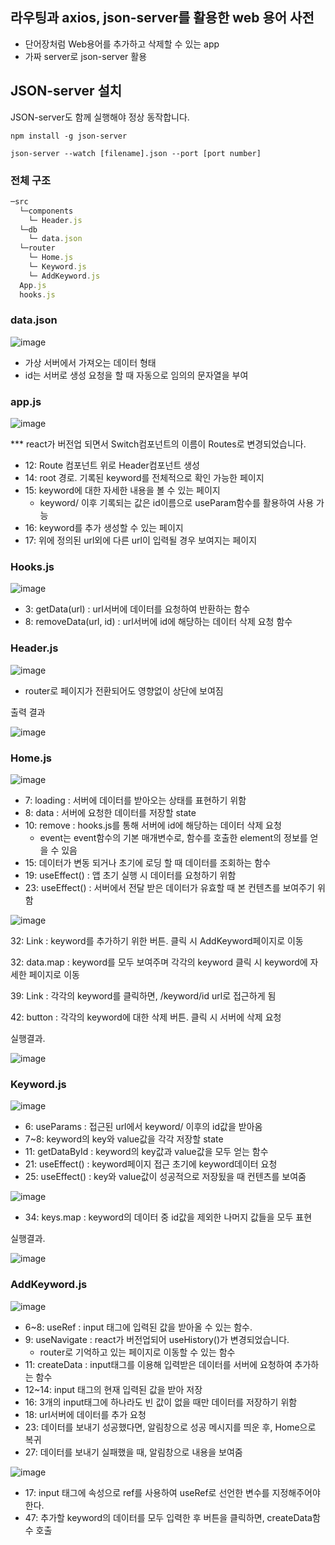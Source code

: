 ## 라우팅과 axios, json-server를 활용한 web 용어 사전

-   단어장처럼 Web용어를 추가하고 삭제할 수 있는 app
-   가짜 server로 json-server 활용

## JSON-server 설치

JSON-server도 함께 실행해야 정상 동작합니다.

```
npm install -g json-server

json-server --watch [filename].json --port [port number]
```

### 전체 구조

```jsx
─src
  └─components
    └─ Header.js
  └─db
    └─ data.json
  └─router
    └─ Home.js
    └─ Keyword.js
    └─ AddKeyword.js
  App.js
  hooks.js
```

### data.json

![image](https://user-images.githubusercontent.com/92558961/148352925-259aa833-cc34-434a-b06e-ab09e57fdc26.png)

-   가상 서버에서 가져오는 데이터 형태
-   id는 서버로 생성 요청을 할 때 자동으로 임의의 문자열을 부여

### app.js

![image](https://user-images.githubusercontent.com/92558961/148352983-145e8823-76d6-4033-8fc3-496a891682fd.png)

\*\*\* react가 버전업 되면서 Switch컴포넌트의 이름이 Routes로 변경되었습니다.

-   12: Route 컴포넌트 위로 Header컴포넌트 생성
-   14: root 경로. 기록된 keyword를 전체적으로 확인 가능한 페이지
-   15: keyword에 대한 자세한 내용을 볼 수 있는 페이지
    -   keyword/ 이후 기록되는 값은 id이름으로 useParam함수를 활용하여 사용 가능
-   16: keyword를 추가 생성할 수 있는 페이지
-   17: 위에 정의된 url외에 다른 url이 입력될 경우 보여지는 페이지

### Hooks.js

![image](https://user-images.githubusercontent.com/92558961/148353010-a3bfde8e-f772-40d6-b3a8-abceb059897c.png)

-   3: getData(url) : url서버에 데이터를 요청하여 반환하는 함수
-   8: removeData(url, id) : url서버에 id에 해당하는 데이터 삭제 요청 함수

### Header.js

![image](https://user-images.githubusercontent.com/92558961/148353020-747c10e9-1d66-416b-9b5f-dc31e96ed0ed.png)

-   router로 페이지가 전환되어도 영향없이 상단에 보여짐

출력 결과

![image](https://user-images.githubusercontent.com/92558961/148353250-82cead28-cebc-44af-a3cd-83bcc6f41e1c.png)

### Home.js

![image](https://user-images.githubusercontent.com/92558961/148353267-9f5b1642-a5ee-40cc-a6b0-975af1f29dad.png)

-   7: loading : 서버에 데이터를 받아오는 상태를 표현하기 위함
-   8: data : 서버에 요청한 데이터를 저장할 state
-   10: remove : hooks.js를 통해 서버에 id에 해당하는 데이터 삭제 요청
    -   event는 event함수의 기본 매개변수로, 함수를 호출한 element의 정보를 얻을 수 있음
-   15: 데이터가 변동 되거나 초기에 로딩 할 때 데이터를 조회하는 함수
-   19: useEffect() : 앱 초기 실행 시 데이터를 요청하기 위함
-   23: useEffect() : 서버에서 전달 받은 데이터가 유효할 때 본 컨텐츠를 보여주기 위함

![image](https://user-images.githubusercontent.com/92558961/148353287-13834ac2-93d6-40b1-9275-d04b0e01c905.png)

32: Link : keyword를 추가하기 위한 버튼. 클릭 시 AddKeyword페이지로 이동

32: data.map : keyword를 모두 보여주며 각각의 keyword 클릭 시 keyword에 자세한 페이지로 이동

39: Link : 각각의 keyword를 클릭하면, /keyword/id url로 접근하게 됨

42: button : 각각의 keyword에 대한 삭제 버튼. 클릭 시 서버에 삭제 요청

실행결과.

![image](https://user-images.githubusercontent.com/92558961/148353301-6fc16781-c900-4458-a951-193c236d280f.png)

### Keyword.js

![image](https://user-images.githubusercontent.com/92558961/148353317-9daca122-0238-4607-a297-5df5c94aaa7a.png)

-   6: useParams : 접근된 url에서 keyword/ 이후의 id값을 받아옴
-   7~8: keyword의 key와 value값을 각각 저장할 state
-   11: getDataById : keyword의 key값과 value값을 모두 얻는 함수
-   21: useEffect() : keyword페이지 접근 초기에 keyword데이터 요청
-   25: useEffect() : key와 value값이 성공적으로 저장됬을 때 컨텐츠를 보여줌

![image](https://user-images.githubusercontent.com/92558961/148353325-a4669907-6f98-4627-8479-a106fc450cf0.png)

-   34: keys.map : keyword의 데이터 중 id값을 제외한 나머지 값들을 모두 표현

실행결과.

![image](https://user-images.githubusercontent.com/92558961/148353351-2ec835b8-a515-42ad-9c7f-be1931c9dd25.png)

### AddKeyword.js

![image](https://user-images.githubusercontent.com/92558961/148354248-e49b6e89-aba8-4eea-a85e-62c6edd630eb.png)

-   6~8: useRef : input 태그에 입력된 값을 받아올 수 있는 함수.
-   9: useNavigate : react가 버전업되어 useHistory()가 변경되었습니다.
    -   router로 기억하고 있는 페이지로 이동할 수 있는 함수
-   11: createData : input태그를 이용해 입력받은 데이터를 서버에 요청하여 추가하는 함수
-   12~14: input 태그의 현재 입력된 값을 받아 저장
-   16: 3개의 input태그에 하나라도 빈 값이 없을 때만 데이터를 저장하기 위함
-   18: url서버에 데이터를 추가 요청
-   23: 데이터를 보내기 성공했다면, 알림창으로 성공 메시지를 띄운 후, Home으로 복귀
-   27: 데이터를 보내기 실패했을 때, 알림창으로 내용을 보여줌

![image](https://user-images.githubusercontent.com/92558961/148354321-878178f0-bcc5-4440-afc5-c58bd6df0b03.png)

-   17: input 태그에 속성으로 ref를 사용하여 useRef로 선언한 변수를 지정해주어야 한다.
-   47: 추가할 keyword의 데이터를 모두 입력한 후 버튼을 클릭하면, createData함수 호출
